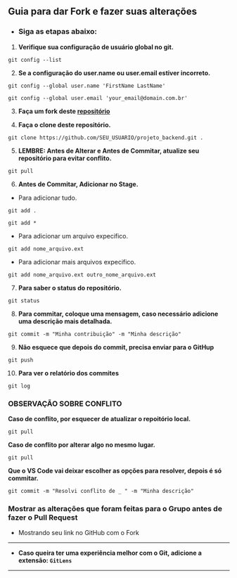 ## Guia para dar Fork e fazer suas alterações

* ### Siga as etapas abaixo:

1. **Verifique sua configuração de usuário global no git.**
```
git config --list
```
2. **Se a configuração do user.name ou user.email estiver incorreto.**
```
git config --global user.name 'FirstName LastName'
```
```
git config --global user.email 'your_email@domain.com.br'
```
3. **Faça um fork deste [repositório](https://github.com/dvidirin/projeto_backend.git)**

4. **Faça o clone deste repositório.**
```
git clone https://github.com/SEU_USUARIO/projeto_backend.git .
```
5. **LEMBRE: Antes de Alterar e Antes de Commitar, atualize seu repositório para evitar conflito.**
```
git pull
```
6. **Antes de Commitar, Adicionar no Stage.**
- Para adicionar tudo.
```
git add .
```
```
git add *
```
- Para adicionar um arquivo expecifico.
```
git add nome_arquivo.ext
```
- Para adicionar mais arquivos expecifico.
```
git add nome_arquivo.ext outro_nome_arquivo.ext
```
7. **Para saber o status do repositório.**
```
git status
```
8. **Para commitar, coloque uma mensagem, caso necessário adicione uma descrição mais detalhada.**
```
git commit -m "Minha contribuição" -m "Minha descrição"
```
9. **Não esquece que depois do commit, precisa enviar para o GitHup**
```
git push
```
10. **Para ver o relatório dos commites**
```
git log
```

### OBSERVAÇÃO SOBRE CONFLITO

**Caso de conflito, por esquecer de atualizar o repoitório local.**
```
git pull
```

**Caso de conflito por alterar algo no mesmo lugar.**
```
git pull
```
**Que o VS Code vai deixar escolher as opções para resolver, depois é só commitar.**
```
git commit -m "Resolvi conflito de _ " -m "Minha descrição"
```

### Mostrar as alterações que foram feitas para o Grupo antes de fazer o Pull Request

- Mostrando seu link no GitHub com o Fork
  
---
* **Caso queira ter uma experiência melhor com o Git, adicione a extensão: `GitLens`**
---

